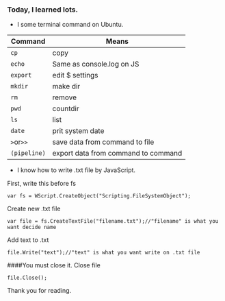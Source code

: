 ### Today, I learned lots.

* I some terminal command on Ubuntu.

|Command|Means|
|-------|-----|
|```cp```|copy|
|```echo```|Same as console.log on JS|
|```export```|edit $ settings|
|```mkdir```  |make dir|
|```rm``` |remove|
|```pwd```|countdir|
|```ls```|list|
|```date```|prit system date|
|```>```or```>>```|save data from command to file|
|```(pipeline)```|export data from command to command|



* I know how to write .txt file by JavaScript.

First, write this before fs
```
var fs = WScript.CreateObject("Scripting.FileSystemObject");
```

Create new .txt file
```
var file = fs.CreateTextFile("filename.txt");//"filename" is what you want decide name
```

Add text to .txt
```
file.Write("text");//"text" is what you want write on .txt file
```

####You must close it.
Close file
```
file.Close();
```

Thank you for reading.
